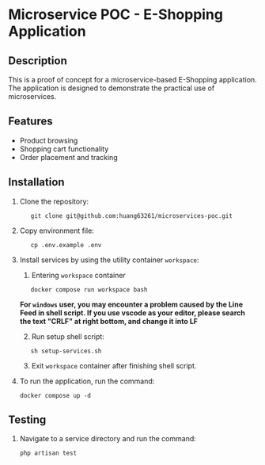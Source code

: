 # Microservice POC - E-Shopping Application

## Description

This is a proof of concept for a microservice-based E-Shopping application. The application is designed to demonstrate the practical use of microservices.

## Features

- Product browsing
- Shopping cart functionality
- Order placement and tracking

## Installation

1. Clone the repository:

   ```shell
      git clone git@github.com:huang63261/microservices-poc.git
   ```

2. Copy environment file:

   ```shell
      cp .env.example .env
   ```

3. Install services by using the utility container `workspace`:

   1. Entering `workspace` container

   ```shell
      docker compose run workspace bash
   ```

    **For `windows` user, you may encounter a problem caused by the Line Feed in shell script. If you use vscode as your editor, please search the text "CRLF" at right bottom, and change it into LF**

   2. Run setup shell script:

   ```shell
      sh setup-services.sh
   ```

   3. Exit `workspace` container after finishing shell script.


4. To run the application, run the command:

      ```shell
      docker compose up -d
      ```

## Testing

1. Navigate to a service directory and run the command:

   ```shell
   php artisan test
   ```

